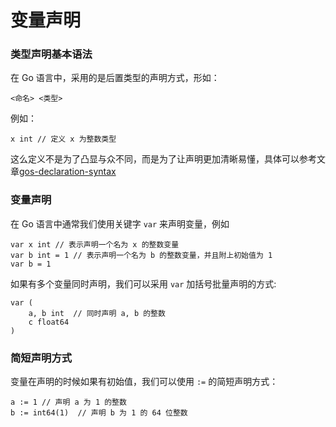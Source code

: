 # 变量声明

### 类型声明基本语法

在 Go 语言中，采用的是后置类型的声明方式，形如：

```
<命名> <类型>
```

例如：

```
x int // 定义 x 为整数类型
```

这么定义不是为了凸显与众不同，而是为了让声明更加清晰易懂，具体可以参考文章[gos-declaration-syntax](https://blog.golang.org/gos-declaration-syntax)

### 变量声明

在 Go 语言中通常我们使用关键字 `var` 来声明变量，例如

```golang
var x int // 表示声明一个名为 x 的整数变量
var b int = 1 // 表示声明一个名为 b 的整数变量，并且附上初始值为 1
var b = 1
```

如果有多个变量同时声明，我们可以采用 `var` 加括号批量声明的方式:

```golang
var (
    a, b int  // 同时声明 a, b 的整数
    c float64
)
```

### 简短声明方式

变量在声明的时候如果有初始值，我们可以使用 `:=` 的简短声明方式：

```golang
a := 1 // 声明 a 为 1 的整数
b := int64(1)  // 声明 b 为 1 的 64 位整数
```
